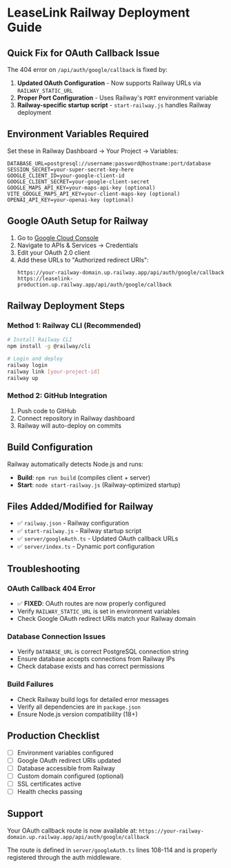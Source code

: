 # LeaseLink Railway Deployment Guide

## Quick Fix for OAuth Callback Issue

The 404 error on `/api/auth/google/callback` is fixed by:

1. **Updated OAuth Configuration** - Now supports Railway URLs via `RAILWAY_STATIC_URL`
2. **Proper Port Configuration** - Uses Railway's `PORT` environment variable
3. **Railway-specific startup script** - `start-railway.js` handles Railway deployment

## Environment Variables Required

Set these in Railway Dashboard → Your Project → Variables:

```
DATABASE_URL=postgresql://username:password@hostname:port/database
SESSION_SECRET=your-super-secret-key-here
GOOGLE_CLIENT_ID=your-google-client-id
GOOGLE_CLIENT_SECRET=your-google-client-secret
GOOGLE_MAPS_API_KEY=your-maps-api-key (optional)
VITE_GOOGLE_MAPS_API_KEY=your-client-maps-key (optional)
OPENAI_API_KEY=your-openai-key (optional)
```

## Google OAuth Setup for Railway

1. Go to [Google Cloud Console](https://console.cloud.google.com/)
2. Navigate to APIs & Services → Credentials
3. Edit your OAuth 2.0 client
4. Add these URLs to "Authorized redirect URIs":
   ```
   https://your-railway-domain.up.railway.app/api/auth/google/callback
   https://leaselink-production.up.railway.app/api/auth/google/callback
   ```

## Railway Deployment Steps

### Method 1: Railway CLI (Recommended)
```bash
# Install Railway CLI
npm install -g @railway/cli

# Login and deploy
railway login
railway link [your-project-id]
railway up
```

### Method 2: GitHub Integration
1. Push code to GitHub
2. Connect repository in Railway dashboard
3. Railway will auto-deploy on commits

## Build Configuration

Railway automatically detects Node.js and runs:
- **Build**: `npm run build` (compiles client + server)
- **Start**: `node start-railway.js` (Railway-optimized startup)

## Files Added/Modified for Railway

- ✅ `railway.json` - Railway configuration
- ✅ `start-railway.js` - Railway startup script
- ✅ `server/googleAuth.ts` - Updated OAuth callback URLs
- ✅ `server/index.ts` - Dynamic port configuration

## Troubleshooting

### OAuth Callback 404 Error
- ✅ **FIXED**: OAuth routes are now properly configured
- Verify `RAILWAY_STATIC_URL` is set in environment variables
- Check Google OAuth redirect URIs match your Railway domain

### Database Connection Issues
- Verify `DATABASE_URL` is correct PostgreSQL connection string
- Ensure database accepts connections from Railway IPs
- Check database exists and has correct permissions

### Build Failures
- Check Railway build logs for detailed error messages
- Verify all dependencies are in `package.json`
- Ensure Node.js version compatibility (18+)

## Production Checklist

- [ ] Environment variables configured
- [ ] Google OAuth redirect URIs updated
- [ ] Database accessible from Railway
- [ ] Custom domain configured (optional)
- [ ] SSL certificates active
- [ ] Health checks passing

## Support

Your OAuth callback route is now available at:
`https://your-railway-domain.up.railway.app/api/auth/google/callback`

The route is defined in `server/googleAuth.ts` lines 108-114 and is properly registered through the auth middleware.